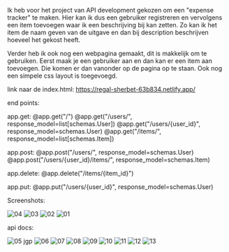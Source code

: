Ik heb voor het project van API development gekozen om een "expense tracker" te maken.
Hier kan ik dus een gebruiker registreren en vervolgens een item toevoegen waar ik een beschrijving bij kan zetten. Zo kan ik het item de naam geven van de uitgave en dan bij description beschrijven hoeveel het gekost heeft.

Verder heb ik ook nog een webpagina gemaakt, dit is makkelijk om te gebruiken. Eerst maak je een gebruiker aan en dan kan er een item aan toevoegen. Die komen er dan vanonder op de pagina op te staan. Ook nog een simpele css layout is toegevoegd.

link naar de index.html: https://regal-sherbet-63b834.netlify.app/

end points:

app.get:
@app.get("/") 
@app.get("/users/", response_model=list[schemas.User])
@app.get("/users/{user_id}", response_model=schemas.User)
@app.get("/items/", response_model=list[schemas.Item])

app.post:
@app.post("/users/", response_model=schemas.User)
@app.post("/users/{user_id}/items/", response_model=schemas.Item)

app.delete:
@app.delete("/items/{item_id}")

app.put:
@app.put("/users/{user_id}", response_model=schemas.User)


Screenshots:

![04](https://github.com/ArthurVanDoren/expense_tracker_api/assets/91262433/aa7c1b59-9fec-42f1-bc95-d43c0db2e9dd)
![03](https://github.com/ArthurVanDoren/expense_tracker_api/assets/91262433/bffeb12d-37e7-4a5b-b5a2-0bc7fbf8591c)
![02](https://github.com/ArthurVanDoren/expense_tracker_api/assets/91262433/4e803405-3de0-4f4d-b5d2-25b14e37db97)
![01](https://github.com/ArthurVanDoren/expense_tracker_api/assets/91262433/837ca5b9-ab52-4cb8-ad29-8c690f0f08c2)

api docs:

![05 jgp](https://github.com/ArthurVanDoren/expense_tracker_api/assets/91262433/e02b56e5-9074-48e9-a9a0-20e53676dc79)
![06](https://github.com/ArthurVanDoren/expense_tracker_api/assets/91262433/06d2f855-3390-4634-8e2f-e44de6ad1437)
![07](https://github.com/ArthurVanDoren/expense_tracker_api/assets/91262433/8e27c026-6ffc-46bb-9bf6-f3df618fe320)
![08](https://github.com/ArthurVanDoren/expense_tracker_api/assets/91262433/79fa5bea-20df-4bf6-b09e-b713dbb407cf)
![09](https://github.com/ArthurVanDoren/expense_tracker_api/assets/91262433/d37892e8-0687-4e91-8634-00a9e7a9e351)
![10](https://github.com/ArthurVanDoren/expense_tracker_api/assets/91262433/9e045f42-9a1c-4fb3-9825-f910ff5c171c)
![11](https://github.com/ArthurVanDoren/expense_tracker_api/assets/91262433/a1e24722-79cb-409c-863f-58122c2c91fa)
![12](https://github.com/ArthurVanDoren/expense_tracker_api/assets/91262433/500f8c1a-7545-43b3-8ecf-1a53d33f7513)
![13](https://github.com/ArthurVanDoren/expense_tracker_api/assets/91262433/72b9fd6b-8b0e-4ad8-95c1-76e682810265)
